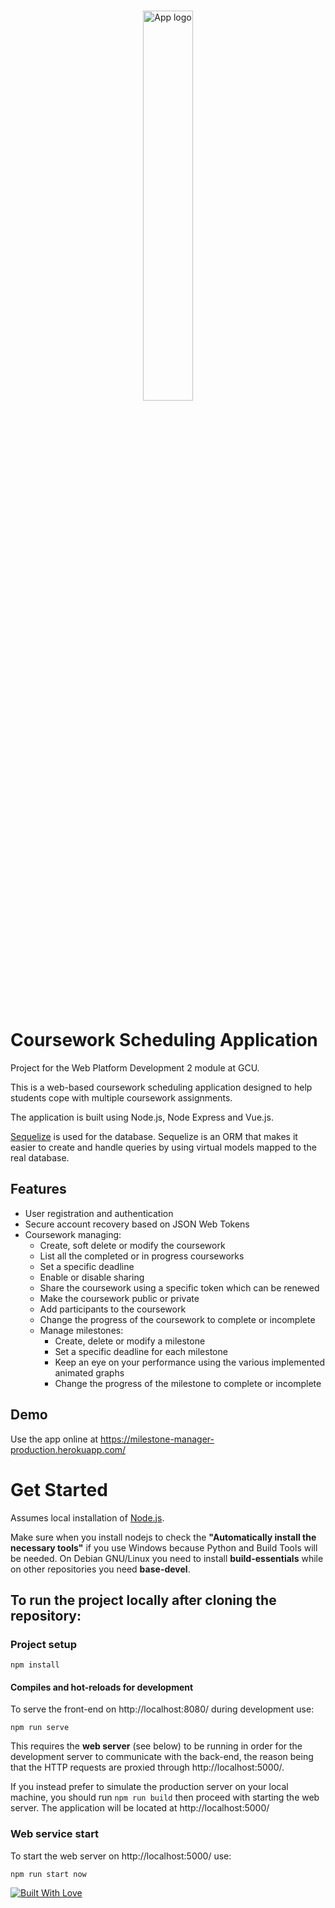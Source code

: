 <br/>
<p align="center">
        <img width="40%" src="https://i.postimg.cc/MHHmnCfX/AppLogo.png" alt="App logo">
</p>
<br/>

# Coursework Scheduling Application
Project for the Web Platform Development 2 module at GCU. 

This is a web-based coursework scheduling application designed to help students cope with multiple coursework assignments. 

The application is built using Node.js, Node Express and Vue.js.

[Sequelize](https://sequelize.org/v5/index.html) is used for the database. Sequelize is an ORM that makes it easier to create and handle queries by using virtual models mapped to the real database.

## Features
* User registration and authentication
* Secure account recovery based on JSON Web Tokens
* Coursework managing:
  * Create, soft delete or modify the coursework
  * List all the completed or in progress courseworks
  * Set a specific deadline
  * Enable or disable sharing
  * Share the coursework using a specific token which can be renewed
  * Make the coursework public or private
  * Add participants to the coursework
  * Change the progress of the coursework to complete or incomplete
  * Manage milestones:
    * Create, delete or modify a milestone
    * Set a specific deadline for each milestone
    * Keep an eye on your performance using the various implemented animated graphs
    * Change the progress of the milestone to complete or incomplete
  
## Demo

Use the app online at https://milestone-manager-production.herokuapp.com/

# Get Started
Assumes local installation of [Node.js](https://nodejs.org/).

Make sure when you install nodejs to check the **"Automatically install the necessary tools"** if you use Windows because Python and Build Tools will be needed. On Debian GNU/Linux you need to install **build-essentials** while on other repositories you need **base-devel**.

## To run the project locally after cloning the repository:
### Project setup
```
npm install
```

#### Compiles and hot-reloads for development
To serve the front-end on http://localhost:8080/ during development use:
```
npm run serve
```

This requires the **web server** (see below) to be running in order for the development server to communicate with the back-end, the reason being that the HTTP requests are proxied through http://localhost:5000/.

If you instead prefer to simulate the production server on your local machine, you should run `npm run build` then proceed with starting the web server. The application will be located at http://localhost:5000/

### Web service start
To start the web server on http://localhost:5000/ use:
```
npm run start now
```

[![Built With Love](http://forthebadge.com/images/badges/built-with-love.svg)](http://forthebadge.com)
